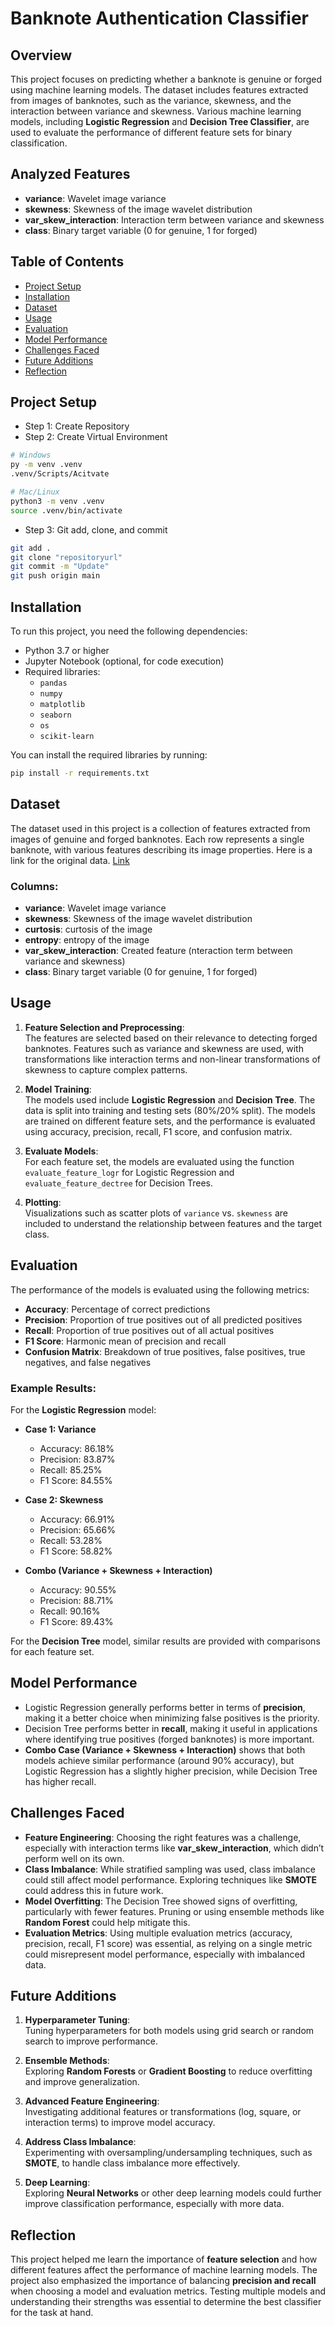 
# Banknote Authentication Classifier

## Overview

This project focuses on predicting whether a banknote is genuine or forged using machine learning models. The dataset includes features extracted from images of banknotes, such as the variance, skewness, and the interaction between variance and skewness. Various machine learning models, including **Logistic Regression** and **Decision Tree Classifier**, are used to evaluate the performance of different feature sets for binary classification.

## Analyzed Features

- **variance**: Wavelet image variance
- **skewness**: Skewness of the image wavelet distribution
- **var_skew_interaction**: Interaction term between variance and skewness
- **class**: Binary target variable (0 for genuine, 1 for forged)

## Table of Contents
- [Project Setup](#project-setup)
- [Installation](#installation)
- [Dataset](#dataset)
- [Usage](#usage)
- [Evaluation](#evaluation)
- [Model Performance](#model-performance)
- [Challenges Faced](#challenges-faced)
- [Future Additions](#future-additions)
- [Reflection](#reflection)

## Project Setup
- Step 1: Create Repository 
- Step 2: Create Virtual Environment 
```bash
# Windows
py -m venv .venv
.venv/Scripts/Acitvate

# Mac/Linux
python3 -m venv .venv
source .venv/bin/activate
```
- Step 3: Git add, clone, and commit 
```bash
git add .
git clone "repositoryurl"
git commit -m "Update"
git push origin main
```

## Installation

To run this project, you need the following dependencies:

- Python 3.7 or higher
- Jupyter Notebook (optional, for code execution)
- Required libraries:
  - `pandas`
  - `numpy`
  - `matplotlib`
  - `seaborn`
  - `os`
  - `scikit-learn`

You can install the required libraries by running:

```bash
pip install -r requirements.txt
```

## Dataset

The dataset used in this project is a collection of features extracted from images of genuine and forged banknotes. Each row represents a single banknote, with various features describing its image properties. Here is a link for the original data. [Link](https://archive.ics.uci.edu/dataset/267/banknote+authentication)

### Columns:
- **variance**: Wavelet image variance
- **skewness**: Skewness of the image wavelet distribution
- **curtosis**: curtosis of the image 
- **entropy**: entropy of the image
- **var_skew_interaction**: Created feature (nteraction term between variance and skewness)
- **class**: Binary target variable (0 for genuine, 1 for forged)

## Usage

1. **Feature Selection and Preprocessing**:  
   The features are selected based on their relevance to detecting forged banknotes. Features such as variance and skewness are used, with transformations like interaction terms and non-linear transformations of skewness to capture complex patterns.

2. **Model Training**:  
   The models used include **Logistic Regression** and **Decision Tree**. The data is split into training and testing sets (80%/20% split). The models are trained on different feature sets, and the performance is evaluated using accuracy, precision, recall, F1 score, and confusion matrix.

3. **Evaluate Models**:  
   For each feature set, the models are evaluated using the function `evaluate_feature_logr` for Logistic Regression and `evaluate_feature_dectree` for Decision Trees.

4. **Plotting**:  
   Visualizations such as scatter plots of `variance` vs. `skewness` are included to understand the relationship between features and the target class.

## Evaluation

The performance of the models is evaluated using the following metrics:
- **Accuracy**: Percentage of correct predictions
- **Precision**: Proportion of true positives out of all predicted positives
- **Recall**: Proportion of true positives out of all actual positives
- **F1 Score**: Harmonic mean of precision and recall
- **Confusion Matrix**: Breakdown of true positives, false positives, true negatives, and false negatives

### Example Results:

For the **Logistic Regression** model:

- **Case 1: Variance**  
  - Accuracy: 86.18%
  - Precision: 83.87%
  - Recall: 85.25%
  - F1 Score: 84.55%

- **Case 2: Skewness**  
  - Accuracy: 66.91%
  - Precision: 65.66%
  - Recall: 53.28%
  - F1 Score: 58.82%

- **Combo (Variance + Skewness + Interaction)**  
  - Accuracy: 90.55%
  - Precision: 88.71%
  - Recall: 90.16%
  - F1 Score: 89.43%

For the **Decision Tree** model, similar results are provided with comparisons for each feature set.

## Model Performance

- Logistic Regression generally performs better in terms of **precision**, making it a better choice when minimizing false positives is the priority.
- Decision Tree performs better in **recall**, making it useful in applications where identifying true positives (forged banknotes) is more important.
- **Combo Case (Variance + Skewness + Interaction)** shows that both models achieve similar performance (around 90% accuracy), but Logistic Regression has a slightly higher precision, while Decision Tree has higher recall.

## Challenges Faced

- **Feature Engineering**: Choosing the right features was a challenge, especially with interaction terms like **var_skew_interaction**, which didn’t perform well on its own.
- **Class Imbalance**: While stratified sampling was used, class imbalance could still affect model performance. Exploring techniques like **SMOTE** could address this in future work.
- **Model Overfitting**: The Decision Tree showed signs of overfitting, particularly with fewer features. Pruning or using ensemble methods like **Random Forest** could help mitigate this.
- **Evaluation Metrics**: Using multiple evaluation metrics (accuracy, precision, recall, F1 score) was essential, as relying on a single metric could misrepresent model performance, especially with imbalanced data.

## Future Additions

1. **Hyperparameter Tuning**:  
   Tuning hyperparameters for both models using grid search or random search to improve performance.

2. **Ensemble Methods**:  
   Exploring **Random Forests** or **Gradient Boosting** to reduce overfitting and improve generalization.

3. **Advanced Feature Engineering**:  
   Investigating additional features or transformations (log, square, or interaction terms) to improve model accuracy.

4. **Address Class Imbalance**:  
   Experimenting with oversampling/undersampling techniques, such as **SMOTE**, to handle class imbalance more effectively.

5. **Deep Learning**:  
   Exploring **Neural Networks** or other deep learning models could further improve classification performance, especially with more data.

## Reflection

This project helped me learn the importance of **feature selection** and how different features affect the performance of machine learning models. The project also emphasized the importance of balancing **precision and recall** when choosing a model and evaluation metrics. Testing multiple models and understanding their strengths was essential to determine the best classifier for the task at hand.
